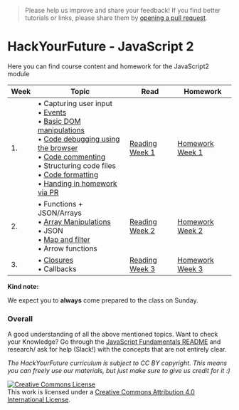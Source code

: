 > Please help us improve and share your feedback! If you find better tutorials
or links, please share them by [opening a pull request](https://github.com/HackYourFuture/JavaScript2/pulls).

# HackYourFuture - JavaScript 2

Here you can find course content and homework for the JavaScript2 module

|Week|Topic|Read|Homework|
|----|-----|----|--------|
|1.|• Capturing user input <br>• [Events](http://javascript.info/introduction-browser-events)<br>• [Basic DOM manipulations](../../../fundamentals/blob/master/fundamentals/DOM_manipulation.md)<br>• [Code debugging using the browser](http://javascript.info/debugging-chrome) <br>• [Code commenting](../../../fundamentals/blob/master/fundamentals/code_commenting.md)<br>• Structuring code files<br>• [Code formatting](../../../fundamentals/blob/master/fundamentals/code_formatting.md)<br>• [Handing in homework via PR](../../..//fundamentals/blob/master/fundamentals/homework_pr.md) |[Reading Week 1](/Week1/README.md)|[Homework Week 1](/Week1/MAKEME.md)|
|2.|• Functions + JSON/Arrays<br>• [Array Manipulations](../../../fundamentals/blob/master/fundamentals/array_manipulation.md)<br>• JSON<br>• [Map and filter](../../../fundamentals/blob/master/fundamentals/map_filter.md)<br>• Arrow functions |[Reading Week 2](/Week2/README.md)|[Homework Week 2](/Week2/MAKEME.md)|
|3.|• [Closures](../../../fundamentals/blob/master/fundamentals/scope_closures_this.md) <br>• Callbacks|[Reading Week 3](/Week3/README.md)|[Homework Week 3](/Week3/MAKEME.md)|

__Kind note:__

We expect you to __always__ come prepared to the class on Sunday.

### Overall
A good understanding of all the above mentioned topics. Want to check your Knowledge? Go through the [JavaScript Fundamentals README](../../../fundamentals/blob/master/fundamentals/README.md) and research/ ask for help (Slack!) with the concepts that are not entirely clear.

*The HackYourFuture curriculum is subject to CC BY copyright. This means you can freely use our materials, but just make sure to give us credit for it :)*

<a rel="license" href="http://creativecommons.org/licenses/by/4.0/"><img alt="Creative Commons License" style="border-width:0" src="https://i.creativecommons.org/l/by/4.0/88x31.png" /></a><br />This work is licensed under a <a rel="license" href="http://creativecommons.org/licenses/by/4.0/">Creative Commons Attribution 4.0 International License</a>.
